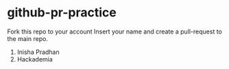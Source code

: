 # github-pr-practice
Fork this repo to your account
Insert your name and create a pull-request to the main repo.

1. Inisha Pradhan
2. Hackademia
